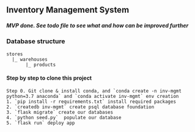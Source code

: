 ## Inventory Management System

##### MVP done. See todo file to see what and how can be improved further

### Database structure

```
stores
  |_ warehouses
       |_ products
```

#### Step by step to clone this project

```
Step 0. Git clone & install conda, and `conda create -n inv-mgmt python=3.7 anaconda` and `conda activate inv-mgmt` env creation
1. `pip install -r requirements.txt` install required packages
2. `createdb inv-mgmt` create psql database foundation
3. `flask migrate` create our databases
4. `python seed.py`  populate our database
5. `flask run` deploy app
```
